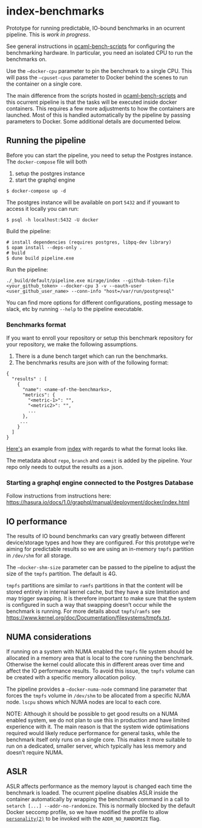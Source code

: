 # index-benchmarks

Prototype for running predictable, IO-bound benchmarks in an ocurrent pipeline. This is *work in progress*.

See general instructions in [ocaml-bench-scripts](https://github.com/ocaml-bench/ocaml_bench_scripts/) for configuring the benchmarking hardware. In particular, you need an isolated CPU to run the benchmarks on.

Use the `—docker-cpu` parameter to pin the benchmark to a single CPU. This will pass the `—cpuset-cpus` parameter to Docker behind the scenes to run the container on a single core.

The main difference from the scripts hosted in [ocaml-bench-scripts](https://github.com/ocaml-bench/ocaml_bench_scripts/) and this ocurrent pipeline is that the tasks will be executed inside docker containers. This requires a few more adjustments to how the containers are launched. Most of this is handled automatically by the pipeline by passing parameters to Docker. Some additional details are documented below.

## Running the pipeline

Before you can start the pipeline, you need to setup the Postgres instance.
The `docker-compose` file will both 
1. setup the postgres instance
2. start the graphql engine

```
$ docker-compose up -d
```

The postgres instance will be available on port `5432` and if youwant to access it locally you can run:
```
$ psql -h localhost:5432 -U docker
```

Build the pipeline:
```
# install dependencies (requires postgres, libpq-dev library)
$ opam install --deps-only .
# build
$ dune build pipeline.exe
```

Run the pipeline:
```
./_build/default/pipeline.exe mirage/index --github-token-file <your_github_token> --docker-cpu 3 -v --oauth-user <user_github_user_name> --conn-info "host=/var/run/postgresql"
```

You can find more options for different configurations, posting message to slack, etc by running `--help` to the pipeline executable.


### Benchmarks format

If you want to enroll your repository or setup this benchmark repository for your repository,
we make the following assumptions.

1. There is a dune bench target which can run the benchmarks.
2. The benchmarks results are json with of the following format:
```
{
  "results" : [
    {
      "name": <name-of-the-benchmarks>,
      "metrics": {
        "<metric-1>": "",
        "<metric2>": "",
        ...
      },
     ...
    }
  ]
}
```
[Here's](https://gist.github.com/gs0510/9ef5d47582b7fbf8dda6df0af08537e4) an example from [index](https://github.com/mirage/index) with regards to what the format looks like.

The metadata about `repo`, `branch` and `commit` is added by the pipeline. Your repo only needs to output the results as a json.

### Starting a graphql engine connected to the Postgres Database

Follow instructions from instructions here: https://hasura.io/docs/1.0/graphql/manual/deployment/docker/index.html

## IO performance

The results of IO bound benchmarks can vary greatly between different device/storage types and how they are configured. For this prototype we’re aiming for predictable results so we are using an in-memory `tmpfs` partition in `/dev/shm` for all storage.

The `—docker-shm-size` parameter can be passed to the pipeline to adjust the size of the `tmpfs` partition. The default is 4G.

`tmpfs` partitions are similar to `ramfs` partitions in that the content will be stored entirely in internal kernel cache, but they have a size limitation and may trigger swapping. It is therefore important to make sure that the system is configured in such a way that swapping doesn’t occur while the benchmark is running. For more details about `tmpfs`/`ramfs` see https://www.kernel.org/doc/Documentation/filesystems/tmpfs.txt.

## NUMA considerations

If running on a system with NUMA enabled the `tmpfs` file system should be allocated in a memory area that is local to the core running the benchmark. Otherwise the kernel could allocate this in different areas over time and affect the IO performance results. To avoid this issue, the `tmpfs` volume can be created with a specific memory allocation policy.

The pipeline provides a `—docker-numa-node` command line parameter that forces the `tmpfs` volume in `/dev/shm` to be allocated from a specific NUMA node. `lscpu` shows which NUMA nodes are local to each core.

NOTE: Although it should be possible to get good results on a NUMA enabled system, we do not plan to use this in production and have limited experience with it. The main reason is that the system wide optimisations required would likely reduce performance for general tasks, while the benchmark itself only runs on a single core. This makes it more suitable to run on a dedicated, smaller server, which typically has less memory and doesn’t require NUMA.

## ASLR

ASLR affects performance as the memory layout is changed each time the benchmark is loaded. The ocurrent pipeline disables ASLR inside the container automatically by wrapping the benchmark command in a call to `setarch [...] --addr-no-randomize`. This is normally blocked by the default Docker seccomp profile, so we have modified the profile to allow [`personality(2)`](http://man7.org/linux/man-pages/man2/personality.2.html) to be invoked with the `ADDR_NO_RANDOMIZE` flag.


